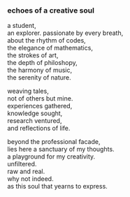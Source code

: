 ### echoes of a creative soul

a student,\
an explorer.
passionate by every breath,\
about the rhythm of codes,\
the elegance of mathematics,\
the strokes of art,\
the depth of philoshopy,\
the harmony of music,\
the serenity of nature.

weaving tales,\
not of others but mine.\
experiences gathered,\
knowledge sought,\
research ventured,\
and reflections of life.

beyond the professional facade,\
lies here a sanctuary of my thoughts.\
a playground for my creativity.\
unfiltered.\
raw and real.\
why not indeed.\
as this soul that yearns to express.
